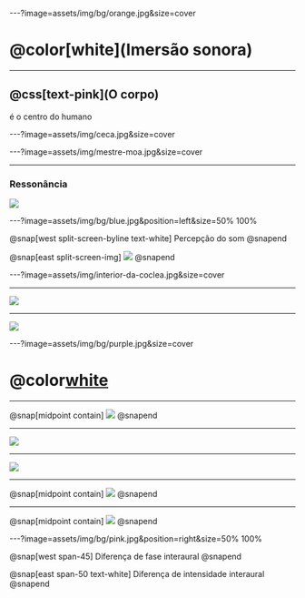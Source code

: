 ---?image=assets/img/bg/orange.jpg&size=cover

# @color[white](Imersão sonora)

---

## @css[text-pink](O corpo) 

é o centro do humano

---?image=assets/img/ceca.jpg&size=cover

---?image=assets/img/mestre-moa.jpg&size=cover

---

### Ressonância

![](assets/img/balancar.png)

---?image=assets/img/bg/blue.jpg&position=left&size=50% 100%

@snap[west split-screen-byline text-white]
Percepção do som
@snapend

@snap[east split-screen-img]
![](assets/img/coclea.png)
@snapend

---?image=assets/img/interior-da-coclea.jpg&size=cover


---

![](assets/img/onda.png)

---

![](assets/img/onda-detalhe.png)

---?image=assets/img/bg/purple.jpg&size=cover

# @color[white](HRTF)

---

@snap[midpoint contain]
![](assets/img/boneco.png)
@snapend

---

![](assets/img/bexiga1.png)

---

![](assets/img/bexiga2.png)

---

@snap[midpoint contain]
![](assets/img/bexiga3.png)
@snapend

---

@snap[midpoint contain]
![](assets/img/diagrama.png)
@snapend

---?image=assets/img/bg/pink.jpg&position=right&size=50% 100%

@snap[west span-45]
Diferença de fase interaural
@snapend

@snap[east span-50 text-white]
Diferença de intensidade interaural
@snapend

